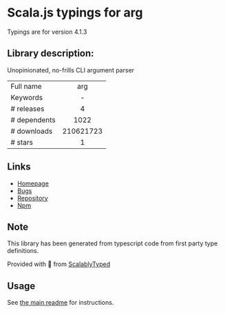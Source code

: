 
# Scala.js typings for arg

Typings are for version 4.1.3

## Library description:
Unopinionated, no-frills CLI argument parser

|                    |                 |
| ------------------ | :-------------: |
| Full name          | arg |
| Keywords           | - |
| # releases         | 4 |
| # dependents       | 1022 |
| # downloads        | 210621723 |
| # stars            | 1 |

## Links
- [Homepage](https://github.com/vercel/arg#readme)
- [Bugs](https://github.com/vercel/arg/issues)
- [Repository](https://github.com/vercel/arg)
- [Npm](https://www.npmjs.com/package/arg)
    


## Note
This library has been generated from typescript code from first party type definitions.

Provided with :purple_heart: from [ScalablyTyped](https://github.com/oyvindberg/ScalablyTyped)

## Usage
See [the main readme](../../readme.md) for instructions.


